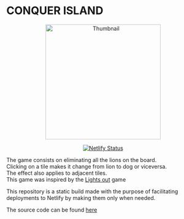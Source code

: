 # CONQUER ISLAND
<div align="center">

<img src="https://github.com/luisthedragon/conquer_island/assets/35470433/20577754-76d7-4df0-87ef-4fa0b50af4b4" alt="Thumbnail" width="300">

</div>

<div align="center">

[![Netlify Status](https://api.netlify.com/api/v1/badges/4c1f75c5-9a86-463f-8369-e12bd6697abd/deploy-status)](https://app.netlify.com/sites/conquer-island/deploys)

</div>

The game consists on eliminating all the lions on the board.<br>
Clicking on a tile makes it change from lion to dog or viceversa.<br>
The effect also applies to adjacent tiles.<br>
This game was inspired by the [Lights out](https://en.wikipedia.org/wiki/Lights_Out_(game)) game

This repository is a static build made with the purpose of facilitating deployments to Netlify by making them only when needed.

The source code can be found [here](https://github.com/luisthedragon/conquer_island)
